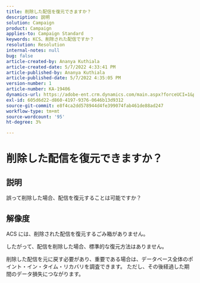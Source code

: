 ```yaml
---
title: 削除した配信を復元できますか？
description: 説明
solution: Campaign
product: Campaign
applies-to: Campaign Standard
keywords: KCS、削除された配信ですか？
resolution: Resolution
internal-notes: null
bug: false
article-created-by: Ananya Kuthiala
article-created-date: 5/7/2022 4:33:41 PM
article-published-by: Ananya Kuthiala
article-published-date: 5/7/2022 4:35:05 PM
version-number: 1
article-number: KA-19406
dynamics-url: https://adobe-ent.crm.dynamics.com/main.aspx?forceUCI=1&pagetype=entityrecord&etn=knowledgearticle&id=47b22373-23ce-ec11-a7b5-0022480a8e40
exl-id: 605d6d22-d860-4197-9376-0646b13d9312
source-git-commit: e8f4ca2dd578944d4fe399074fab461de88ad247
workflow-type: tm+mt
source-wordcount: '95'
ht-degree: 3%

---
```


# 削除した配信を復元できますか？

## 説明




誤って削除した場合、配信を復元することは可能ですか？


## 解像度


ACS には、削除された配信を復元するごみ箱がありません。

したがって、配信を削除した場合、標準的な復元方法はありません。

削除した配信を元に戻す必要があり、重要である場合は、データベース全体のポイント・イン・タイム・リカバリを調査できます。 ただし、その後経過した期間のデータ損失につながります。
